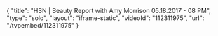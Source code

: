 {
    "title": "HSN | Beauty Report with Amy Morrison 05.18.2017 - 08 PM",
    "type": "solo",
    "layout": "iframe-static",
    "videoId": "112311975",
    "url": "\/tvpembed\/112311975"
}